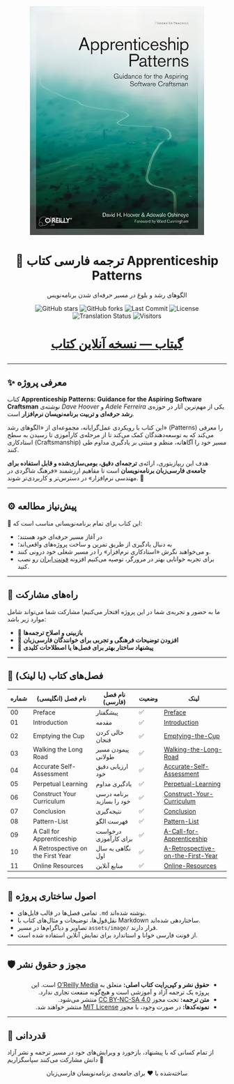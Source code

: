 <p align="center">
  <a href="https://github.com/hheydarian/apprenticeship-patterns-persian">
    <img src="assets/image/Cover.jpg" alt="Apprenticeship Patterns Persian Book Cover" width="400"/>
  </a>
</p>

<h1 align="center">📘 ترجمه فارسی کتاب Apprenticeship Patterns</h1>

<p align="center">
 الگوهای رشد و بلوغ در مسیر حرفه‌ای شدن برنامه‌نویس
</p>

<p align="center">
  <img src="https://img.shields.io/github/stars/hheydarian/apprenticeship-patterns-persian?style=social" alt="GitHub stars">
  <img src="https://img.shields.io/github/forks/hheydarian/apprenticeship-patterns-persian?color=blueviolet" alt="GitHub forks">
  <img src="https://img.shields.io/github/last-commit/hheydarian/apprenticeship-patterns-persian?color=9cf" alt="Last Commit">
  <img src="https://img.shields.io/github/license/hheydarian/apprenticeship-patterns-persian" alt="License">
  <img src="https://img.shields.io/badge/Translation-100%25-success" alt="Translation Status">
  <img src="https://visitor-badge.laobi.icu/badge?page_id=hheydarian.apprenticeship-patterns-persian" alt="Visitors">
</p>

<h1>
<p align="center">
   <a href="https://hheydarian.github.io/Gitab/" target="_blank"><strong>  گیتاب — نسخه آنلاین کتاب </strong></a>
</p>
</h1>

---

## ✨ معرفی پروژه

کتاب **Apprenticeship Patterns: Guidance for the Aspiring Software Craftsman** نوشته‌ی *Dave Hoover* و *Adele Ferreira* یکی از مهم‌ترین آثار در حوزه‌ی **رشد حرفه‌ای و تربیت برنامه‌نویسان نرم‌افزار** است.  

این کتاب با رویکردی عمل‌گرایانه، مجموعه‌ای از «الگوهای رشد» (Patterns) را معرفی می‌کند که به توسعه‌دهندگان کمک می‌کند تا از مرحله‌ی کارآموزی تا رسیدن به سطح استادکاری (Craftsmanship) مسیر خود را آگاهانه، منظم و مبتنی بر یادگیری مداوم طی کنند.  

هدف این ریپازیتوری، ارائه‌ی **ترجمه‌ای دقیق، بومی‌سازی‌شده و قابل استفاده برای جامعه‌ی فارسی‌زبان برنامه‌نویسان** است تا مفاهیم ارزشمند «فرهنگ شاگردی در مهندسی نرم‌افزار» در دسترس‌تر و کاربردی‌تر شوند. 🚀

---

## ⚙️ پیش‌نیاز مطالعه

🔹 این کتاب برای تمام برنامه‌نویسانی مناسب است که:
- در آغاز مسیر حرفه‌ای خود هستند؛  
- به دنبال یادگیری از طریق تمرین و ساخت پروژه‌های واقعی‌اند؛  
- و می‌خواهند نگرش «استادکاری نرم‌افزار» را در مسیر شغلی خود درونی کنند.
-  برای تجربه خوانایی بهتر در مرورگر، توصیه می‌کنیم افزونه [فونت ایران](https://chromewebstore.google.com/detail/fontiran/edbchgkbejkdkdkpgenlaciegoidmjoh) رو نصب کنید.

---

## 🙌 راه‌های مشارکت

ما به حضور و تجربه‌ی شما در این پروژه افتخار می‌کنیم! مشارکت شما می‌تواند شامل موارد زیر باشد:

- 📝 **بازبینی و اصلاح ترجمه‌ها**
- 💬 **افزودن توضیحات فرهنگی و تجربی برای خوانندگان فارسی‌زبان**
- 🎯 **پیشنهاد ساختار بهتر برای فصل‌ها یا اصطلاحات کلیدی**

---

## 🔗 فصل‌های کتاب (با لینک)
<div align="center">

| شماره | نام فصل (انگلیسی)                   | نام فصل (فارسی)                        | وضعیت | لینک                                                                          |
| ----- | ----------------------------------- | -------------------------------------- | ----- | ----------------------------------------------------------------------------- |
| 00    | Preface             | پیشگفتار                        | ✅     | [Preface](Book/00/Preface.md)                                       |
| 01    | Introduction                    | مقدمه                      | ✅     | [Introduction](Book/01/Introduction.md)                               |
| 02    | Emptying the Cup               | خالی کردن فنجان                   | ✅     | [Emptying-the-Cup](Book/02/Emptying-the-Cup.md)                     |
| 03    | Walking the Long Road               | پیمودن مسیر طولانی                     | ✅     | [Walking-the-Long-Road](Book/03/Walking-the-Long-Road.md)                     |
| 04    | Accurate Self-Assessment            | ارزیابی دقیق خود                       | ✅     | [Accurate-Self-Assessment](Book/04/Accurate-Self-Assessment.md)               |
| 05    | Perpetual Learning                        |  یادگیری مداوم                           | ✅     | [Perpetual-Learning](Book/05/Perpetual-Learning.md)                                       |
| 06    | Construct Your Curriculum                      | برنامه درسی خود را بسازید              | ✅     | [Construct-Your-Curriculum](Book/06/Construct-Your-Curriculum.md)                                   |
| 07    | Conclusion                        | نتیجه‌گیری                         | ✅     | [Conclusion](Book/07/Conclusion.md)                                       |
| 08    | Pattern-List           | فهرست الگو                | ✅     | [Pattern-List](Book/APPENDIX-A/Where-Do-We-Go-From-Here.md)               |
| 09    | A Call for Apprenticeship          | درخواست برای کارآموزی              | ✅     | [A-Call-for-Apprenticeship](Book/APPENDIX-B/A-Call-for-Apprenticeship.md)               |
| 10    | A Retrospective on the First Year          | نگاهی به سال اول              | ✅     | [A-Retrospective-on-the-First-Year](Book/APPENDIX-C/A-Retrospective-on-the-First-Year.md)               |
| 11    | Online Resources         | منابع آنلاین              | ✅     | [Online-Resources](Book/APPENDIX-D/Online-Resources.md)               |

</div>

---

## 🧩 اصول ساختاری پروژه

- تمامی فصل‌ها در قالب فایل‌های `.md` نوشته شده‌اند.  
- نقل‌قول‌ها، توضیحات و مثال‌های کتاب با Markdown ساختاردهی شده‌اند.  
- تصاویر و دیاگرام‌ها در مسیر `assets/image/` قرار دارند.  
- از فونت فارسی خوانا و استاندارد برای نمایش آنلاین استفاده شده است.

---

## 🛡️ مجوز و حقوق نشر

<ul dir="rtl">
<li><b>حقوق نشر و کپی‌رایت کتاب اصلی:</b> متعلق به <a href="https://www.amazon.com/Apprenticeship-Patterns-Guidance-Aspiring-Craftsman/dp/0596518382">O’Reilly Media</a> است. این پروژه یک ترجمه آزاد و آموزشی است و هیچ‌گونه منفعت تجاری ندارد.</li>
<li><b>متن ترجمه:</b> تحت مجوز <a href="https://creativecommons.org/licenses/by-nc-sa/4.0/">CC BY-NC-SA 4.0</a> منتشر می‌شود.</li>
<li><b>نمونه‌کدها:</b> در صورت وجود، با مجوز <a href="https://opensource.org/licenses/MIT">MIT License</a> منتشر خواهند شد.</li>
</ul>

---

## 🌟 قدردانی

از تمام کسانی که با پیشنهاد، بازخورد و ویرایش‌های خود در مسیر ترجمه و نشر آزاد دانش مشارکت می‌کنند سپاسگزاریم 🌱  
<p align="center">ساخته‌شده با ❤️ برای جامعه‌ی برنامه‌نویسان فارسی‌زبان</p>
